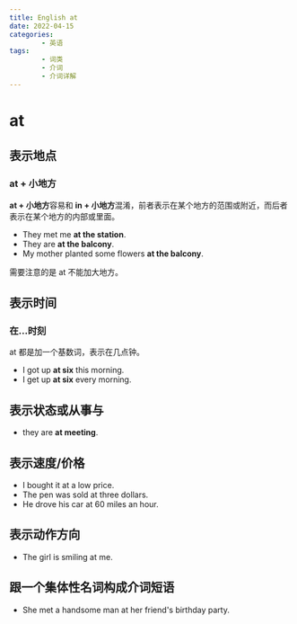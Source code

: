 ```yaml
---
title: English at
date: 2022-04-15
categories:
        - 英语
tags:
        - 词类
        - 介词
        - 介词详解
---
```


# at

## 表示地点

### at + 小地方

**at + 小地方**容易和 **in + 小地方**混淆，前者表示在某个地方的范围或附近，而后者表示在某个地方的内部或里面。

- They met me **at the station**.
- They are **at the balcony**.
- My mother planted some flowers **at the balcony**.

需要注意的是 at 不能加大地方。

## 表示时间

### 在...时刻

at 都是加一个基数词，表示在几点钟。

- I got up **at six** this morning.
- I get up **at six** every morning.

## 表示状态或从事与

- they are **at meeting**.

## 表示速度/价格

- I bought it at a low price.
- The pen was sold at three dollars.
- He drove his car at 60 miles an hour.

## 表示动作方向

- The girl is smiling at me.

## 跟一个集体性名词构成介词短语

- She met a handsome man at her friend's birthday party.
